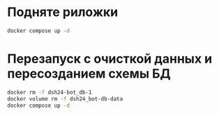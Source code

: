 # Подняте риложки
```bash
docker compose up -d
```

# Перезапуск с очисткой данных и пересозданием схемы БД
```bash
docker rm -f dsh24-bot_db-1
docker volume rm -f dsh24_bot-db-data
docker compose up -d 
```

